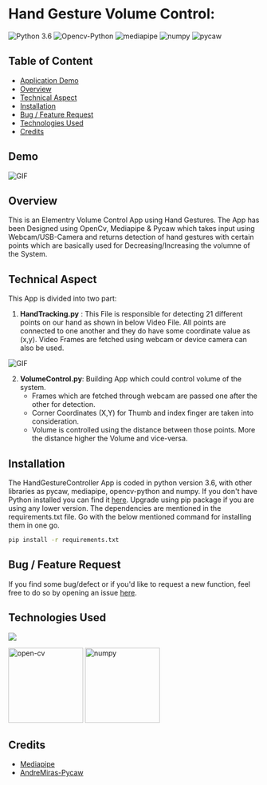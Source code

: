 # Hand Gesture Volume Control:
![Python 3.6](https://img.shields.io/badge/Python-v3.6-green) ![Opencv-Python](https://img.shields.io/badge/OpenCv--Python-v4.5-red) ![mediapipe](https://img.shields.io/badge/mediapipe-0.8-lightgrey) ![numpy](https://img.shields.io/badge/numpy-1.20-blue) ![pycaw](https://img.shields.io/badge/pycaw-20181226-yellow)


## Table of Content
  * [Application Demo](#Application-demo)
  * [Overview](#overview)
  * [Technical Aspect](#technical-aspect)
  * [Installation](#installation)
  * [Bug / Feature Request](#bug---feature-request)
  * [Technologies Used](#technologies-used)
  * [Credits](#credits)


## Demo
![GIF](VolumeController.gif)


## Overview
This is an Elementry Volume Control App using Hand Gestures. The App has been Designed using OpenCv, Mediapipe & Pycaw which takes input using Webcam/USB-Camera and returns detection of hand gestures with certain points which are basically used for Decreasing/Increasing the volumne of the System.


## Technical Aspect
This App is divided into two part:
1. __HandTracking.py__ : This File is responsible for detecting 21 different points on our hand as shown in below Video File. All points are connected to one another and they do have some coordinate value as (x,y). Video Frames are fetched using webcam or device camera can also be used.

![GIF](HandTracker.gif)



2. __VolumeControl.py__: Building App which could control volume of the system.
    - Frames which are fetched through webcam are passed one after the other for detection.
    - Corner Coordinates (X,Y) for Thumb and index finger are taken into consideration.
    - Volume is controlled using the distance between those points. More the distance higher the Volume and vice-versa.

## Installation
The HandGestureController App is coded in python version 3.6, with other libraries as pycaw, mediapipe, opencv-python and numpy. If you don't have Python installed you can find it [here](https://www.python.org/downloads/). Upgrade using pip package if you are using any lower version. The dependencies are mentioned in the requirements.txt file. Go with the below mentioned command for installing them in one go.
```bash
pip install -r requirements.txt
```

## Bug / Feature Request

If you find some bug/defect or if you'd like to request a new function, feel free to do so by opening an issue [here](https://github.com/RajeshKGangwar/HandGestureVolumeController/issues).

## Technologies Used

![](https://forthebadge.com/images/badges/made-with-python.svg)

<p align="left"> <a href="https://www.w3schools.com/css/" target="_blank"></a> <img src="https://www.vectorlogo.zone/logos/opencv/opencv-ar21.svg" alt="open-cv" width="150" height="150"/> <img src="https://www.vectorlogo.zone/logos/numpy/numpy-ar21.svg" alt="numpy" width="150" height="150"/>


## Credits
- [Mediapipe](https://github.com/google/mediapipe) 
- [AndreMiras-Pycaw](https://github.com/AndreMiras/pycaw)
